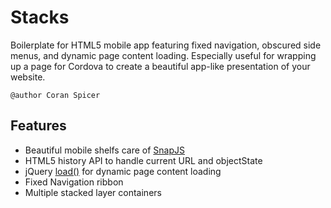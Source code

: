 # Stacks
Boilerplate for HTML5 mobile app featuring fixed navigation, obscured side menus, and dynamic page content loading.
Especially useful for wrapping up a page for Cordova to create a beautiful app-like presentation of your website.

```
@author Coran Spicer
```

## Features
- Beautiful mobile shelfs care of [SnapJS](https://github.com/jakiestfu/Snap.js/)
- HTML5 history API to handle current URL and objectState
- jQuery [load()](http://api.jquery.com/load/) for dynamic page content loading
- Fixed Navigation ribbon
- Multiple stacked layer containers